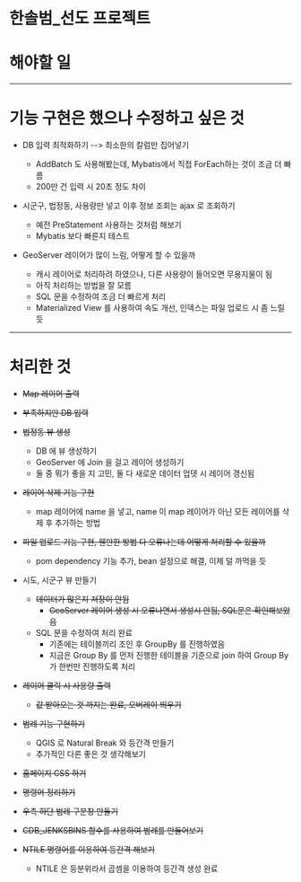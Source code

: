 # 한솔범\_선도 프로젝트

# 해야할 일

---

# 기능 구현은 했으나 수정하고 싶은 것

- DB 입력 최적화하기 --> 최소한의 칼럼만 집어넣기

  - AddBatch 도 사용해봤는데, Mybatis에서 직접 ForEach하는 것이 조금 더 빠름
  - 200만 건 입력 시 20초 정도 차이

- 시군구, 법정동, 사용량만 넣고 이후 정보 조회는 ajax 로 조회하기

  - 예전 PreStatement 사용하는 것처럼 해보기
  - Mybatis 보다 빠른지 테스트

- GeoServer 레이어가 많이 느림, 어떻게 할 수 있을까

  - 캐시 레이어로 처리하려 하였으나, 다른 사용량이 들어오면 무용지물이 됨
  - 아직 처리하는 방법을 잘 모름
  - SQL 문을 수정하여 조금 더 빠르게 처리
  - Materialized View 를 사용하여 속도 개선, 인덱스는 파일 업로드 시 좀 느릴 듯

---

# 처리한 것

- ~~Map 레이어 출력~~

- ~~부족하지만 DB 입력~~

- ~~법정동 뷰 생성~~

  - DB 에 뷰 생성하기
  - GeoServer 에 Join 을 걸고 레이어 생성하기
  - 둘 중 뭐가 좋을 지 고민, 둘 다 새로운 데이터 업뎃 시 레이어 갱신됨

- ~~레이어 삭제 기능 구현~~

  - map 레이어에 name 을 넣고, name 이 map 레이어가 아닌 모든 레이어를 삭제 후 추가하는 방법

- ~~파일 업로드 기능 구현, 웬만한 방법 다 오류나는데 어떻게 처리할 수 있을까~~

  - pom dependency 기능 추가, bean 설정으로 해결, 이제 덜 까먹을 듯

- 시도, 시군구 뷰 만들기

  - ~~데이터가 많은지 저장이 안됨~~
    - ~~GeoServer 레이어 생성 시 오류나면서 생성시 안됨, SQL문은 확인해보았음~~
  - SQL 문을 수정하여 처리 완료
    - 기존에는 테이블끼리 조인 후 GroupBy 를 진행하였음
    - 지금은 Group By 를 먼저 진행한 테이블을 기준으로 join 하여 Group By 가 한번만 진행하도록 처리

- ~~레이어 클릭 시 사용량 출력~~

  - ~~값 받아오는 것 까지는 완료, 오버레이 띄우기~~

- ~~범례 기능 구현하기~~

  - QGIS 로 Natural Break 와 등간격 만들기
  - 추가적인 다른 좋은 것 생각해보기

- ~~홈페이지 CSS 하기~~

- ~~명령어 정리하기~~

- ~~우측 하단 범례 구분창 만들기~~
- ~~CDB_JENKSBINS 함수를 사용하여 범례를 만들어보기~~
- ~~NTILE 명령어를 이용하여 등간격 해보기~~
  - NTILE 은 등분위라서 곱셈을 이용하여 등간격 생성 완료
